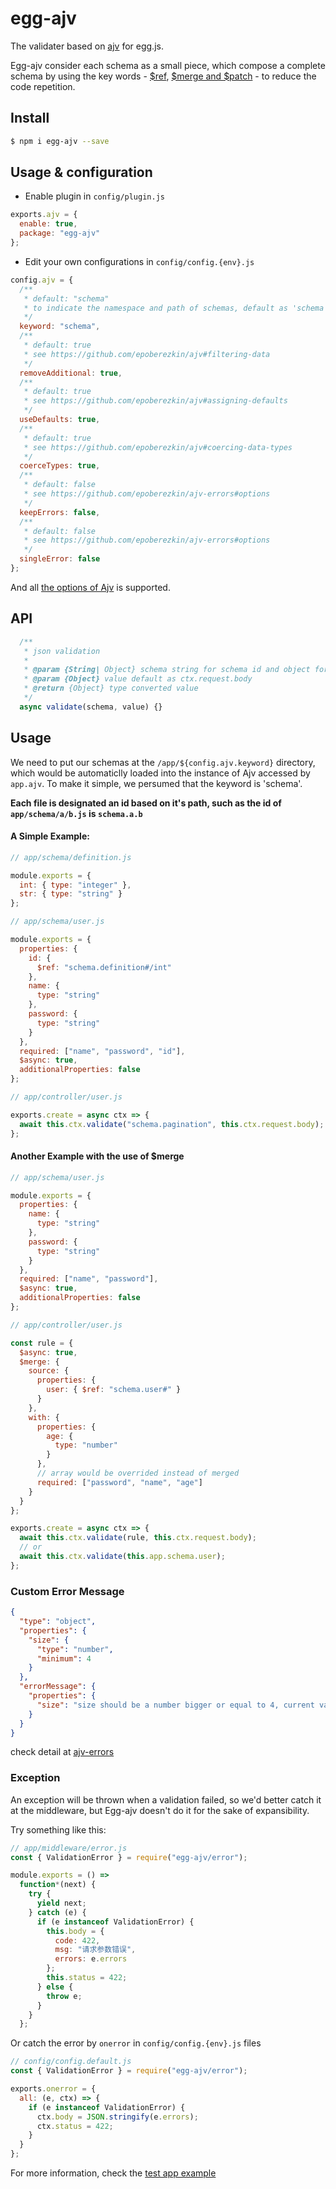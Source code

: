 # egg-ajv

The validater based on [ajv](https://github.com/epoberezkin/ajv) for egg.js.

Egg-ajv consider each schema as a small piece, which compose a complete schema by using the key words - [\$ref](https://github.com/epoberezkin/ajv#combining-schemas-with-ref), [\$merge and \$patch](https://github.com/epoberezkin/ajv#merge-and-patch-keywords) - to reduce the code repetition.

## Install

```bash
$ npm i egg-ajv --save
```

## Usage & configuration

- Enable plugin in `config/plugin.js`

```js
exports.ajv = {
  enable: true,
  package: "egg-ajv"
};
```

- Edit your own configurations in `config/config.{env}.js`

```javascript
config.ajv = {
  /**
   * default: "schema"
   * to indicate the namespace and path of schemas, default as 'schema'
   */
  keyword: "schema",
  /**
   * default: true
   * see https://github.com/epoberezkin/ajv#filtering-data
   */
  removeAdditional: true,
  /**
   * default: true
   * see https://github.com/epoberezkin/ajv#assigning-defaults
   */
  useDefaults: true,
  /**
   * default: true
   * see https://github.com/epoberezkin/ajv#coercing-data-types
   */
  coerceTypes: true,
  /**
   * default: false
   * see https://github.com/epoberezkin/ajv-errors#options
   */
  keepErrors: false,
  /**
   * default: false
   * see https://github.com/epoberezkin/ajv-errors#options
   */
  singleError: false
};
```

And all [the options of Ajv](https://github.com/epoberezkin/ajv#options) is supported.

## API

```javascript
  /**
   * json validation
   *
   * @param {String| Object} schema string for schema id and object for Ajv rules
   * @param {Object} value default as ctx.request.body
   * @return {Object} type converted value
   */
  async validate(schema, value) {}
```

## Usage

We need to put our schemas at the `/app/${config.ajv.keyword}` directory, which would be automaticlly loaded into the instance of Ajv accessed by `app.ajv`. To make it simple, we persumed that the keyword is 'schema'.

**Each file is designated an id based on it's path, such as the id of `app/schema/a/b.js` is `schema.a.b`**

#### A Simple Example:

```javascript
// app/schema/definition.js

module.exports = {
  int: { type: "integer" },
  str: { type: "string" }
};

// app/schema/user.js

module.exports = {
  properties: {
    id: {
      $ref: "schema.definition#/int"
    },
    name: {
      type: "string"
    },
    password: {
      type: "string"
    }
  },
  required: ["name", "password", "id"],
  $async: true,
  additionalProperties: false
};

// app/controller/user.js

exports.create = async ctx => {
  await this.ctx.validate("schema.pagination", this.ctx.request.body);
};
```

#### Another Example with the use of \$merge

```javascript
// app/schema/user.js

module.exports = {
  properties: {
    name: {
      type: "string"
    },
    password: {
      type: "string"
    }
  },
  required: ["name", "password"],
  $async: true,
  additionalProperties: false
};

// app/controller/user.js

const rule = {
  $async: true,
  $merge: {
    source: {
      properties: {
        user: { $ref: "schema.user#" }
      }
    },
    with: {
      properties: {
        age: {
          type: "number"
        }
      },
      // array would be overrided instead of merged
      required: ["password", "name", "age"]
    }
  }
};

exports.create = async ctx => {
  await this.ctx.validate(rule, this.ctx.request.body);
  // or
  await this.ctx.validate(this.app.schema.user);
};
```

### Custom Error Message

```JSON
{
  "type": "object",
  "properties": {
    "size": {
      "type": "number",
      "minimum": 4
    }
  },
  "errorMessage": {
    "properties": {
      "size": "size should be a number bigger or equal to 4, current value is ${/size}"
    }
  }
}
```

check detail at [ajv-errors](https://github.com/epoberezkin/ajv-errors)

### Exception

An exception will be thrown when a validation failed, so we'd better catch it at the middleware, but Egg-ajv doesn't do it for the sake of expansibility.

Try something like this:

```javascript
// app/middleware/error.js
const { ValidationError } = require("egg-ajv/error");

module.exports = () =>
  function*(next) {
    try {
      yield next;
    } catch (e) {
      if (e instanceof ValidationError) {
        this.body = {
          code: 422,
          msg: "请求参数错误",
          errors: e.errors
        };
        this.status = 422;
      } else {
        throw e;
      }
    }
  };
```

Or catch the error by `onerror` in `config/config.{env}.js` files

```js
// config/config.default.js
const { ValidationError } = require("egg-ajv/error");

exports.onerror = {
  all: (e, ctx) => {
    if (e instanceof ValidationError) {
      ctx.body = JSON.stringify(e.errors);
      ctx.status = 422;
    }
  }
};
```

For more information, check the [test app example](./test/fixtures/apps/ajv-test)
